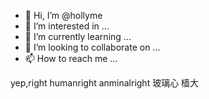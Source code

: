- 👋 Hi, I’m @hollyme
- 👀 I’m interested in ...
- 🌱 I’m currently learning ...
- 💞️ I’m looking to collaborate on ...
- 📫 How to reach me ...

<!---
hollyme/hollyme is a ✨ special ✨ repository because its `README.md` (this file) appears on your GitHub profile.
You can click the Preview link to take a look at your changes.
---> yep,right  humanright    anminalright  玻璃心  樯大
